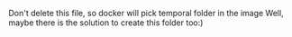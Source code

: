 Don't delete this file, so docker will pick temporal folder in the image
Well, maybe there is the solution to create this folder too:)